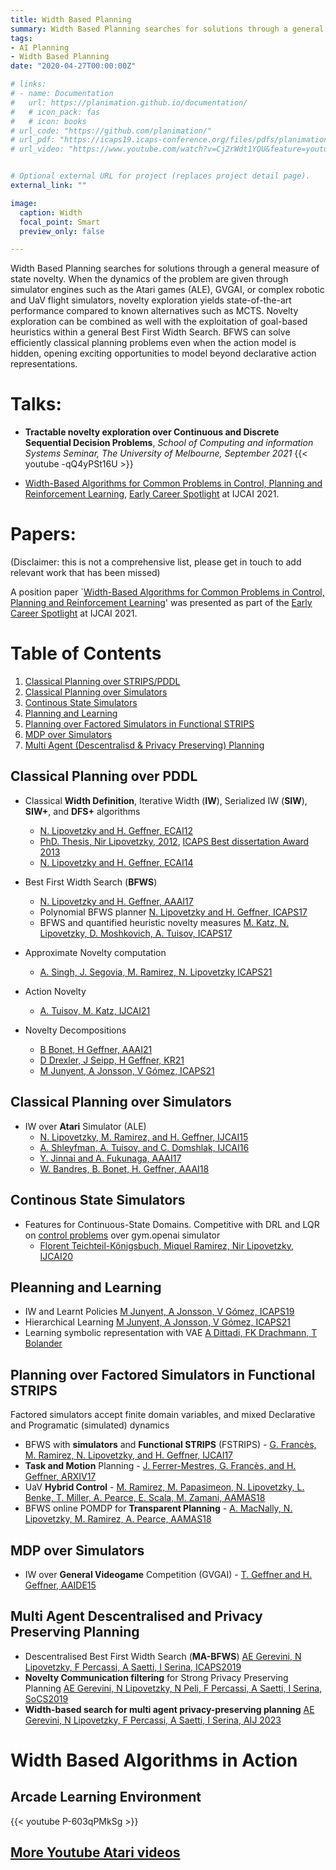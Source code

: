 ```yaml
---
title: Width Based Planning
summary: Width Based Planning searches for solutions through a general measure of state novelty. Performs well over black-box simulators and PDDL problems.
tags:
- AI Planning
- Width Based Planning
date: "2020-04-27T00:00:00Z"

# links:
# - name: Documentation
#   url: https://planimation.github.io/documentation/
#   # icon_pack: fas
#   # icon: books
# url_code: "https://github.com/planimation/"
# url_pdf: "https://icaps19.icaps-conference.org/files/pdfs/planimation_icaps19_sysdemo.pdf"
# url_video: "https://www.youtube.com/watch?v=Cj2rWdt1YQU&feature=youtu.be"


# Optional external URL for project (replaces project detail page).
external_link: ""

image:
  caption: Width
  focal_point: Smart
  preview_only: false

---
```



Width Based Planning searches for solutions through a general measure of state novelty. When the dynamics of the problem are given through simulator engines such as the Atari games (ALE), GVGAI, or complex robotic and UaV flight simulators, novelty exploration yields state-of-the-art performance compared to known alternatives such as MCTS. Novelty exploration can be combined as well with the exploitation of goal-based heuristics within a general Best First Width Search. BFWS can solve efficiently classical planning problems even when the action model is hidden, opening exciting opportunities to model beyond declarative action representations.

# Talks: 

- **Tractable novelty exploration over Continuous and Discrete Sequential Decision Problems**, _School of Computing and information Systems Seminar, The University of Melbourne, September 2021_
   {{< youtube -qQ4yPSt16U >}}

- [Width-Based Algorithms for Common Problems in Control, Planning and Reinforcement Learning](https://recorder-v3.slideslive.com/#/share?share=46565&s=8b78bd0a-2b0c-480b-aae2-ee2700d6fc05), [Early Career Spotlight](https://ijcai-21.org/early-career-spotlight-invited-talk/) at IJCAI 2021.

# Papers:

(Disclaimer: this is not a comprehensive list, please get in touch to add relevant work that has been missed)

A position paper `[Width-Based Algorithms for Common Problems in Control, Planning and Reinforcement Learning](https://www.ijcai.org/proceedings/2021/0702.pdf)' was presented as part of the [Early Career Spotlight](https://ijcai-21.org/early-career-spotlight-invited-talk/) at IJCAI 2021.

# Table of Contents
1. [Classical Planning over STRIPS/PDDL](#classical-planning-over-pddl)
2. [Classical Planning over Simulators](#classical-planning-over-simulators)
3. [Continous State Simulators](#continous-state-simulators)
4. [Planning and Learning](#planning-and-learning)
5. [Planning over Factored Simulators in Functional STRIPS](#planning-over-factored-simulators-in-functional-strips)
6. [MDP over Simulators](#mdp-over-simulators)
7. [Multi Agent (Descentralisd & Privacy Preserving) Planning](#multi-agent-descentralisd-and-privacy-preserving-planning)

## Classical Planning over PDDL
- Classical **Width Definition**, Iterative Width (**IW**), Serialized IW (**SIW**), **SIW+**, and **DFS+** algorithms 
   - [N. Lipovetzky and H. Geffner, ECAI12](https://nirlipo.github.io/publication/lipovetzky-2012-width/width-ecai-12.pdf)
   - [PhD. Thesis, Nir Lipovetzky, 2012](https://nirlipo.github.io/publication/lipovetzky-2014-structure/aiaccess_nirlipo.pdf), [ICAPS Best dissertation Award 2013](http://www.icaps-conference.org/index.php/Main/Awards)  
   - [N. Lipovetzky and H. Geffner, ECAI14](https://nirlipo.github.io/publication/lipovetzky-2014-width/width-ecai-14.pdf)

- Best First Width Search (**BFWS**) 
   - [N. Lipovetzky and H. Geffner, AAAI17](https://nirlipo.github.io/publication/lipovetzky-2017-best/bfws-aaai-17.pdf) 
   - Polynomial BFWS planner  [N. Lipovetzky and H. Geffner, ICAPS17](https://nirlipo.github.io/publication/lipovetzky-2017-polynomial/poly-bfws-icaps-17.pdf)
   - BFWS and quantified heuristic novelty measures [M. Katz, N. Lipovetzky, D. Moshkovich, A. Tuisov, ICAPS17](https://nirlipo.github.io/publication/katz-2017-adapting/icaps17-quantified-novelty.pdf)

- Approximate Novelty computation
   - [A. Singh, J. Segovia, M. Ramirez, N. Lipovetzky ICAPS21](https://ojs.aaai.org/index.php/ICAPS/article/view/15980/15791)

- Action Novelty 
   - [A. Tuisov, M. Katz, IJCAI21](https://www.ijcai.org/proceedings/2021/0576.pdf)

- Novelty Decompositions
   - [B Bonet, H Geffner, AAAI21](https://bonetblai.github.io/reports/AAAI21-width.pdf)
   - [D Drexler, J Seipp, H Geffner, KR21](https://www.diva-portal.org/smash/record.jsf?pid=diva2:1578987)
   - [M Junyent, A Jonsson, V Gómez, ICAPS21](https://ojs.aaai.org/index.php/ICAPS/article/download/15999/15810)

## Classical Planning over Simulators
- IW over **Atari** Simulator (ALE) 
   - [N. Lipovetzky, M. Ramirez, and H. Geffner, IJCAI15](https://nirlipo.github.io/publication/lipovetzky-2105-classical/iw-atari-ijcai-2015.pdf)
   - [A. Shleyfman, A. Tuisov, and C. Domshlak, IJCAI16](http://www.ijcai.org/Proceedings/16/Papers/460.pdf) 
   - [Y. Jinnai and A. Fukunaga, AAAI17](https://jinnaiyuu.github.io/pdf/papers/AAAI-17%20Jinnai-Fukunaga.pdf)  
   - [W. Bandres, B. Bonet, H. Geffner, AAAI18](https://arxiv.org/pdf/1801.03354) 
   
## Continous State Simulators
 - Features for Continuous-State Domains. Competitive with DRL and LQR on [control problems](https://gym.openai.com/envs/#control) over gym.openai simulator
   - [Florent Teichteil-Königsbuch, Miquel Ramirez, Nir Lipovetzky, IJCAI20](https://www.ijcai.org/Proceedings/2020/0578.pdf)
## Pleanning and Learning
 - IW and Learnt Policies [M Junyent, A Jonsson, V Gómez, ICAPS19](https://ojs.aaai.org/index.php/ICAPS/article/download/3554/3432/)
 - Hierarchical Learning [M Junyent, A Jonsson, V Gómez, ICAPS21](https://ojs.aaai.org/index.php/ICAPS/article/download/15999/15810)
 - Learning symbolic representation with VAE [A Dittadi, FK Drachmann, T Bolander](https://ojs.aaai.org/index.php/AAAI/article/view/16627)

## Planning over Factored Simulators in Functional STRIPS
Factored simulators accept finite domain variables, and mixed Declarative and Programatic (simulated) dynamics

- BFWS with **simulators** and **Functional STRIPS** (FSTRIPS) - [G. Francès, M. Ramirez, N. Lipovetzky, and H. Geffner, IJCAI17](https://nirlipo.github.io/publication/frances-2017-purely/ijcai17-planning-with-simulators.pdf)
- **Task and Motion** Planning - [J. Ferrer-Mestres, G. Francès, and H. Geffner, ARXIV17](https://arxiv.org/pdf/1706.06927.pdf) 
- UaV **Hybrid Control** - [M. Ramirez, M. Papasimeon, N. Lipovetzky, L. Benke, T. Miller, A. Pearce, E. Scala, M. Zamani, AAMAS18](https://nirlipo.github.io/publication/ramirez-2018-integrated/aamas18-uav.pdf)
- BFWS online POMDP for **Transparent Planning** - [A. MacNally, N. Lipovetzky, M. Ramirez, A. Pearce, AAMAS18](https://nirlipo.github.io/publication/macnally-2018-action/aamas18-transparent-planning.pdf)

## MDP over Simulators
- IW over **General Videogame** Competition (GVGAI) - [T. Geffner and H. Geffner, AAIDE15](https://ojs.aaai.org/index.php/AIIDE/article/download/12786/12634)

## Multi Agent Descentralised and Privacy Preserving Planning
 - Descentralised Best First Width Search (**MA-BFWS**) [AE Gerevini, N Lipovetzky, F Percassi, A Saetti, I Serina, ICAPS2019](https://ojs.aaai.org/index.php/ICAPS/article/view/3472)
 - **Novelty Communication filtering** for Strong Privacy Preserving Planning [AE Gerevini, N Lipovetzky, N Peli, F Percassi, A Saetti, I Serina, SoCS2019](https://ojs.aaai.org/index.php/SOCS/article/download/18505/18296)
 - **Width-based search for multi agent privacy-preserving planning** [AE Gerevini, N Lipovetzky, F Percassi, A Saetti, I Serina, AIJ 2023](https://www.sciencedirect.com/science/article/pii/S0004370223000292?dgcid=coauthor)

# Width Based Algorithms in Action
## Arcade Learning Environment
{{< youtube P-603qPMkSg >}}

## [More Youtube Atari videos](https://www.youtube.com/playlist?list=PLXpQcXUQ_CwenUazUivhXyYvjuS6KQOI0)

